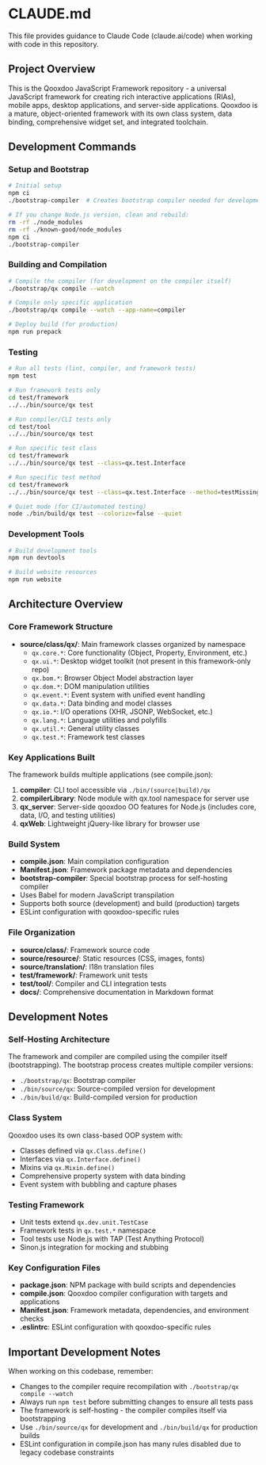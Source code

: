 # CLAUDE.md

This file provides guidance to Claude Code (claude.ai/code) when working with code in this repository.

## Project Overview

This is the Qooxdoo JavaScript Framework repository - a universal JavaScript framework for creating rich interactive applications (RIAs), mobile apps, desktop applications, and server-side applications. Qooxdoo is a mature, object-oriented framework with its own class system, data binding, comprehensive widget set, and integrated toolchain.

## Development Commands

### Setup and Bootstrap
```bash
# Initial setup
npm ci
./bootstrap-compiler  # Creates bootstrap compiler needed for development

# If you change Node.js version, clean and rebuild:
rm -rf ./node_modules
rm -rf ./known-good/node_modules
npm ci
./bootstrap-compiler
```

### Building and Compilation
```bash
# Compile the compiler (for development on the compiler itself)
./bootstrap/qx compile --watch

# Compile only specific application
./bootstrap/qx compile --watch --app-name=compiler

# Deploy build (for production)
npm run prepack
```

### Testing
```bash
# Run all tests (lint, compiler, and framework tests)
npm test

# Run framework tests only
cd test/framework
../../bin/source/qx test

# Run compiler/CLI tests only  
cd test/tool
../../bin/source/qx test

# Run specific test class
cd test/framework
../../bin/source/qx test --class=qx.test.Interface

# Run specific test method
cd test/framework  
../../bin/source/qx test --class=qx.test.Interface --method=testMissingMemberVariable

# Quiet mode (for CI/automated testing)
node ./bin/build/qx test --colorize=false --quiet
```

### Development Tools
```bash
# Build development tools
npm run devtools

# Build website resources
npm run website
```

## Architecture Overview

### Core Framework Structure
- **source/class/qx/**: Main framework classes organized by namespace
  - `qx.core.*`: Core functionality (Object, Property, Environment, etc.)
  - `qx.ui.*`: Desktop widget toolkit (not present in this framework-only repo)
  - `qx.bom.*`: Browser Object Model abstraction layer
  - `qx.dom.*`: DOM manipulation utilities  
  - `qx.event.*`: Event system with unified event handling
  - `qx.data.*`: Data binding and model classes
  - `qx.io.*`: I/O operations (XHR, JSONP, WebSocket, etc.)
  - `qx.lang.*`: Language utilities and polyfills
  - `qx.util.*`: General utility classes
  - `qx.test.*`: Framework test classes

### Key Applications Built
The framework builds multiple applications (see compile.json):
1. **compiler**: CLI tool accessible via `./bin/(source|build)/qx`  
2. **compilerLibrary**: Node module with qx.tool namespace for server use
3. **qx_server**: Server-side qooxdoo OO features for Node.js (includes core, data, I/O, and testing utilities)
4. **qxWeb**: Lightweight jQuery-like library for browser use

### Build System
- **compile.json**: Main compilation configuration
- **Manifest.json**: Framework package metadata and dependencies
- **bootstrap-compiler**: Special bootstrap process for self-hosting compiler
- Uses Babel for modern JavaScript transpilation
- Supports both source (development) and build (production) targets
- ESLint configuration with qooxdoo-specific rules

### File Organization
- **source/class/**: Framework source code
- **source/resource/**: Static resources (CSS, images, fonts)
- **source/translation/**: I18n translation files
- **test/framework/**: Framework unit tests  
- **test/tool/**: Compiler and CLI integration tests
- **docs/**: Comprehensive documentation in Markdown format

## Development Notes

### Self-Hosting Architecture
The framework and compiler are compiled using the compiler itself (bootstrapping). The bootstrap process creates multiple compiler versions:
- `./bootstrap/qx`: Bootstrap compiler
- `./bin/source/qx`: Source-compiled version for development
- `./bin/build/qx`: Build-compiled version for production

### Class System
Qooxdoo uses its own class-based OOP system with:
- Classes defined via `qx.Class.define()`
- Interfaces via `qx.Interface.define()`  
- Mixins via `qx.Mixin.define()`
- Comprehensive property system with data binding
- Event system with bubbling and capture phases

### Testing Framework
- Unit tests extend `qx.dev.unit.TestCase`
- Framework tests in `qx.test.*` namespace
- Tool tests use Node.js with TAP (Test Anything Protocol)
- Sinon.js integration for mocking and stubbing

### Key Configuration Files
- **package.json**: NPM package with build scripts and dependencies
- **compile.json**: Qooxdoo compiler configuration with targets and applications
- **Manifest.json**: Framework metadata, dependencies, and environment checks
- **.eslintrc**: ESLint configuration with qooxdoo-specific rules

## Important Development Notes

When working on this codebase, remember:
- Changes to the compiler require recompilation with `./bootstrap/qx compile --watch`
- Always run `npm test` before submitting changes to ensure all tests pass
- The framework is self-hosting - the compiler compiles itself via bootstrapping
- Use `./bin/source/qx` for development and `./bin/build/qx` for production builds
- ESLint configuration in compile.json has many rules disabled due to legacy codebase constraints